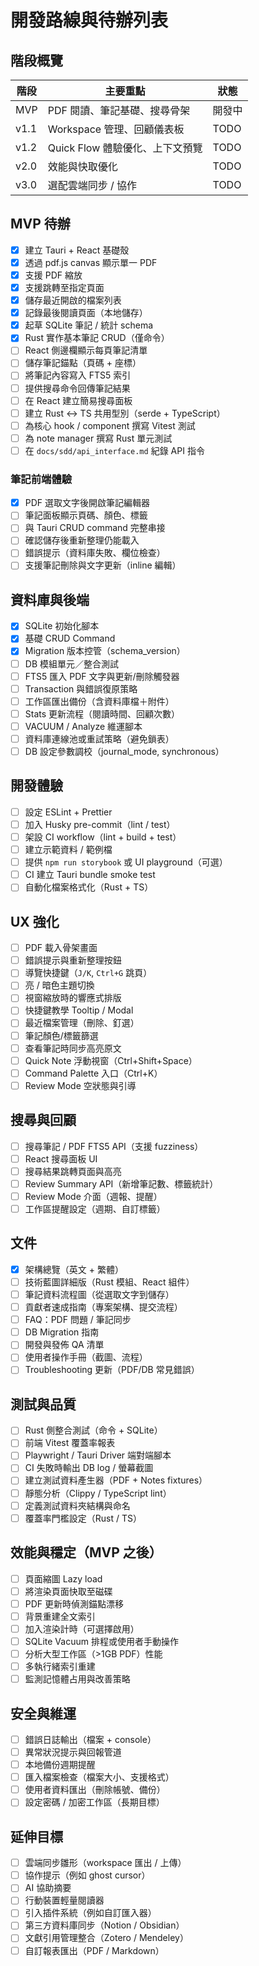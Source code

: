 # 開發路線與待辦列表

## 階段概覽
| 階段 | 主要重點 | 狀態 |
| --- | --- | --- |
| MVP | PDF 閱讀、筆記基礎、搜尋骨架 | 開發中 |
| v1.1 | Workspace 管理、回顧儀表板 | TODO |
| v1.2 | Quick Flow 體驗優化、上下文預覽 | TODO |
| v2.0 | 效能與快取優化 | TODO |
| v3.0 | 選配雲端同步 / 協作 | TODO |

## MVP 待辦
- [x] 建立 Tauri + React 基礎殼
- [x] 透過 pdf.js canvas 顯示單一 PDF
- [x] 支援 PDF 縮放
- [x] 支援跳轉至指定頁面
- [x] 儲存最近開啟的檔案列表
- [x] 記錄最後閱讀頁面（本地儲存）
- [x] 起草 SQLite 筆記 / 統計 schema
- [x] Rust 實作基本筆記 CRUD（僅命令）
- [ ] React 側邊欄顯示每頁筆記清單
- [ ] 儲存筆記錨點（頁碼 + 座標）
- [ ] 將筆記內容寫入 FTS5 索引
- [ ] 提供搜尋命令回傳筆記結果
- [ ] 在 React 建立簡易搜尋面板
- [ ] 建立 Rust ↔ TS 共用型別（serde + TypeScript）
- [ ] 為核心 hook / component 撰寫 Vitest 測試
- [ ] 為 note manager 撰寫 Rust 單元測試
- [ ] 在 `docs/sdd/api_interface.md` 紀錄 API 指令

### 筆記前端體驗
 - [x] PDF 選取文字後開啟筆記編輯器
- [ ] 筆記面板顯示頁碼、顏色、標籤
- [ ] 與 Tauri CRUD command 完整串接
- [ ] 確認儲存後重新整理仍能載入
- [ ] 錯誤提示（資料庫失敗、欄位檢查）
- [ ] 支援筆記刪除與文字更新（inline 編輯）

## 資料庫與後端
- [x] SQLite 初始化腳本
- [x] 基礎 CRUD Command
- [x] Migration 版本控管（schema_version）
- [ ] DB 模組單元／整合測試
- [ ] FTS5 匯入 PDF 文字與更新/刪除觸發器
- [ ] Transaction 與錯誤復原策略
- [ ] 工作區匯出備份（含資料庫檔＋附件）
- [ ] Stats 更新流程（閱讀時間、回顧次數）
- [ ] VACUUM / Analyze 維運腳本
- [ ] 資料庫連線池或重試策略（避免鎖表）
- [ ] DB 設定參數調校（journal_mode, synchronous）

## 開發體驗
- [ ] 設定 ESLint + Prettier
- [ ] 加入 Husky pre-commit（lint / test）
- [ ] 架設 CI workflow（lint + build + test）
- [ ] 建立示範資料 / 範例檔
- [ ] 提供 `npm run storybook` 或 UI playground（可選）
- [ ] CI 建立 Tauri bundle smoke test
- [ ] 自動化檔案格式化（Rust + TS）

## UX 強化
- [ ] PDF 載入骨架畫面
- [ ] 錯誤提示與重新整理按鈕
- [ ] 導覽快捷鍵（`J/K`, `Ctrl+G` 跳頁）
- [ ] 亮 / 暗色主題切換
- [ ] 視窗縮放時的響應式排版
- [ ] 快捷鍵教學 Tooltip / Modal
- [ ] 最近檔案管理（刪除、釘選）
- [ ] 筆記顏色/標籤篩選
- [ ] 查看筆記時同步高亮原文
- [ ] Quick Note 浮動視窗（Ctrl+Shift+Space）
- [ ] Command Palette 入口（Ctrl+K）
- [ ] Review Mode 空狀態與引導

## 搜尋與回顧
- [ ] 搜尋筆記 / PDF FTS5 API（支援 fuzziness）
- [ ] React 搜尋面板 UI
- [ ] 搜尋結果跳轉頁面與高亮
- [ ] Review Summary API（新增筆記數、標籤統計）
- [ ] Review Mode 介面（週報、提醒）
- [ ] 工作區提醒設定（週期、自訂標籤）

## 文件
- [x] 架構總覽（英文 + 繁體）
- [ ] 技術藍圖詳細版（Rust 模組、React 組件）
- [ ] 筆記資料流程圖（從選取文字到儲存）
- [ ] 貢獻者速成指南（專案架構、提交流程）
- [ ] FAQ：PDF 問題 / 筆記同步
- [ ] DB Migration 指南
- [ ] 開發與發佈 QA 清單
- [ ] 使用者操作手冊（截圖、流程）
- [ ] Troubleshooting 更新（PDF/DB 常見錯誤）

## 測試與品質
- [ ] Rust 側整合測試（命令 + SQLite）
- [ ] 前端 Vitest 覆蓋率報表
- [ ] Playwright / Tauri Driver 端對端腳本
- [ ] CI 失敗時輸出 DB log / 螢幕截圖
- [ ] 建立測試資料產生器（PDF + Notes fixtures）
- [ ] 靜態分析（Clippy / TypeScript lint）
- [ ] 定義測試資料夾結構與命名
- [ ] 覆蓋率門檻設定（Rust / TS）

## 效能與穩定（MVP 之後）
- [ ] 頁面縮圖 Lazy load
- [ ] 將渲染頁面快取至磁碟
- [ ] PDF 更新時偵測錨點漂移
- [ ] 背景重建全文索引
- [ ] 加入渲染計時（可選擇啟用）
- [ ] SQLite Vacuum 排程或使用者手動操作
- [ ] 分析大型工作區（>1GB PDF）性能
- [ ] 多執行緒索引重建
- [ ] 監測記憶體占用與改善策略

## 安全與維運
- [ ] 錯誤日誌輸出（檔案 + console）
- [ ] 異常狀況提示與回報管道
- [ ] 本地備份週期提醒
- [ ] 匯入檔案檢查（檔案大小、支援格式）
- [ ] 使用者資料匯出（刪除帳號、備份）
- [ ] 設定密碼 / 加密工作區（長期目標）

## 延伸目標
- [ ] 雲端同步雛形（workspace 匯出 / 上傳）
- [ ] 協作提示（例如 ghost cursor）
- [ ] AI 協助摘要
- [ ] 行動裝置輕量閱讀器
- [ ] 引入插件系統（例如自訂匯入器）
- [ ] 第三方資料庫同步（Notion / Obsidian）
- [ ] 文獻引用管理整合（Zotero / Mendeley）
- [ ] 自訂報表匯出（PDF / Markdown）
